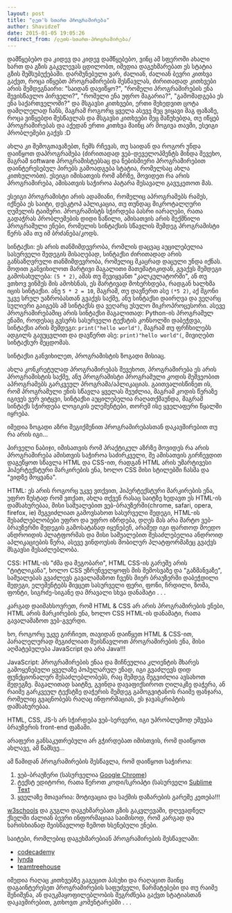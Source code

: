 ```yaml
---
layout: post
title: "ლეთ'ს სთართ პროგრამირება"
author: ShavidzeT
date: 2015-01-05 19:05:26
redirect_from: /ლეთს-სთართ-პროგრამირება/
---
```

დამწყებებო და კიდევ და კიდევ დამწყებებო, ვინც ამ სფეროში ახალი ხართ და გზის გაკვლევას ცდილობთ, იმედია დაგეხმარებათ ეს სტატია გზის შემსუბუქებაში. დარმუნებული ვარ, ძალიან, ძალიან ბევრი კითხვა გაქვთ, როცა იწყებთ პროგრამირების შესწავლას, ძირითადად კითხვები არის შემდეგნაირი: "საიდან დავიწყო?", "რომელი პროგრამირების ენა შევისწავლო პირველი?", "რომელი ენა უფრო მაგარია?", "გამომადგება ეს ენა საქართველოში?" და მსგავსი კითხვები, ერთი შეხედვით ცოტა დამღლელად ჩანს, მაგრამ როგორც ყველა ასევე მეც ვიყავი მაგ ფაზაზე, როცა ვიწყებდი შესწავლას და მსგავსი კითხვები მეც მაწუხებდა, თუ იწყებ პროგრამირებას და აქედან ერთი კითხვა მაინც არ მოგივა თავში, ესეიგი პრობლემები გაქვს :D

ახლა კი შემოგთავაზებთ, ჩემს რჩევას, თუ საიდან და როგორ უნდა დაიწყოთ დაპროგრამება (ძირითადად ვებ-დეველოპმენტს მინდა შევეხო, მაგრამ software პროგრამისტებსაც და ნებისმიერი პროგრამირებით დაინტერესებულ პირებს გამოადგება სტატია, რომელსაც ახლა კითხულობთ). ესეიგი იმისათვის რომ აზრზე, მოვიდეთ რა არის პროგრამირება, ამისათვის საჭიროა პატარა შესავალი გავუკეთოთ მას.

ესეიგი პროგრამისტი არის ადამიანი, რომელიც აპროგრამებს რამეს, იქნება ეს საიტი, დესკტოპ აპლიკაცია, თუ თუნდაც მიკროტალღური ღუმელის ტაიმერი. პროგრამისტს სჭირდება ბასრი იარაღები, რათა გადაჭრას პრობლემების დიდი ნაწილი, ამისათვის არის შექმნილი პროგრამული ენები, რომელის სინტაქსის სწავლის შემდეგ პროგრამისტი წერს ამა თუ იმ ბრძანება/კოდს.

სინტაქსი: ეს არის თანმიმდევრობა, რომლის დაცვაც აუცილებელია სასურველი შედეგის მისაღებად, სინტაქსი ძირითადად არის განსაზღვრული თანმიმდევრობა, რომელიც მკაცრად დაცული უნდა იქნას. მოდით განვიხილოთ მარტივი მაგალითი მათემატიკიდან, გვაქვს შემდეგი გამოსახულება: `(5 * 2)`, ამას თუ შევიყვანთ "კალკულატორში", ან თუ ვთხოვ ვინმეს მის ამოხსნას, ეს მარტივად მოხერხდება, რადგან ხალხმა იცის სინტაქსი. ანუ `5 * 2 = 10`, მაგრამ, თუ დავწერთ ასე `(*5 2)`, აქ მგონი უკვე სრულ უაზრობასთან გვაქვს საქმე, ანუ სინტაქსი დაირღვა და ვეღარც სულიერი გაიგებს ამ სინტაქსს და ვეღარც უსულო მიკროპროცესორი. ასევე პროგრამირებაშიც არის სინტაქსი მაგალითად: Python-ის პროგრამულ ენაში, როდესაც გვსურს სასურველი ტექსტის კონსოლში დაბეჭდვა, სინტაქსი არის შემდეგი: `print("hello world")`, მაგრამ თუ ფრჩხილებს ადგილს გავუცვლით და დავწერთ ასე: `print)"hello world"(`, მივიღებთ სინტაქსურ შეცდომას.

სინტაქსი განვიხილეთ, პროგრამისტის ზოგადი მისიაც.

ახლა კონკრეტულად პროგრამირებას შევეხოთ, პროგრამირება ეს არის პროგრამისტის საქმე, ანუ პროგრამისტი პროგრამული კოდის მეშვეობით აპროგრამებს გარკვეულ პროგრამა/აპლიკაციას. გაითვალისწინეთ ის, რომ პროგრამული ენის სწავლა ყველას შეუძლია, მაგრამ კოდის წერაზე იგივეს ვერ ვიტყვი, სინტაქსი აუცილებელია რაღათქმაუნდა, მაგრამ სინტაქს სჭირდება ლოგიკის ელემენტები, თორემ ისე ყველაფერი წყალში იყრება.

იმედია ზოგადი აზრი შეგიქმენით პროგრამირებასთან დაკავშირებით თუ რა არის იგი...

პირველი ნაბიჯი, იმისათვის რომ პრაქტიკულ აზრზე მოვიდეს რა არის პროგრამირება ამისთვის საჭიროა საძირკველი, მე ამისათვის გირჩევდით დაგეწყოთ სწავლა HTML და CSS-ით, რადგან HTML არის უმარტივესი ჰიპერტექსტური მარკირების ენა, ხოლო CSS მისი სტილებში ჩასმა და "ვიდზე მოყვანა".

HTML: ეს არის როგორც უკვე ვთქვით, ჰიპერტექსტური მარკირების ენა, უფრო ზუსტად რომ ვთქათ, ახლა თქვენ რასაც საიტზე ხედავთ ეს HTML-ის დამსახურებაა, მისი საშუალებით ვებ-ბრაუზერში(chrome, safari, opera, firefox, ie) შეგვიძლიათ გამოვსახოთ სასურველი შედეგი, HTML-ის შესაძლებლობები უფრო და უფრო იზრდება, დღეს მას არა მარტო ვებ-ბრაუზერში შედეგის გამოსატანად იყენებენ, არამედ იგი ფართოდ მოედო ანდროიდის პლატფორმას და მისი საშუალებით შესაძლებელია ანდროიდ აპლიკაციების წერა, ასევე ვინდოუსის მობილურ პლატფორმაზეც გვაქვს მსგავსი შესაძლებლობა.

CSS: HTML-ის "ძმა და მეგობარი", HTML CSS-ის გარეშე არის "ტიტლიკანა", ხოლო CSS უზრუნველყოფს მის შემოსვაზე და "გაზმანვაზე", საშუალებას გვაძლევს გავალამაზოთ ჩვენს მიერ ბრაუზერში დაბეჭდილი შედეგი, ელემენტებს მივცეთ სასურველი ფერი, ფონი, ჩრდილი, ზომა, ფონტი, სიგრძე-სიგანე და მრავალი სხვა დანამატი . . .

კარგად დაიმახსოვრეთ, რომ HTML & CSS არ არის პროგრამირების ენები, HTML არის მარკირების ენა, ხოლო CSS HTML-ის დანამატი, რათა გავალამაზოთ ვებ-გვერდი.

ხო, როგორც უკვე გირჩიეთ, თავიდან დაიწყეთ HTML & CSS-ით, პარალელურად შეგიძლიათ შეისწავლოთ პროგრამირების ენა, მისი აღმატებულება JavaScript და არა Java!!!

JavaScript: პროგრამირების ენაა და მიჩნეულია კლიენტის მხარეს გამოყენებული ყველაზე პოპულარულ ენად, იგი გვაძლევს დიდ ფუნქციონალურ შესაძლებლობებს, რაც შემდეგ შეგვიძლია ავსახოთ შედეგზე. მაგალითად საიტზე, გვინდა დავაფიქსიროთ ღილაკზე დაჭერა, ან რაიმე გარკვეულ ტექსტზე დაჭერის შემდეგ გამოგვიტანოს რაიმე ფანჯარა, რომელიც გვაცნობებს რაღაც ინფორმაციას, ეს ჯავასკრიპტის დამსახურებაა.

HTML, CSS, JS-ს არ სჭირდება ვებ-სერვერი, იგი უპრობლემოდ ეშვება ბრაუზერის front-end ფაზაში.

არაფერი განსაკუთრებული არ გჭირდებათ იმისთვის, რომ დაიწყოთ ახლავე, ამ წამსვე...

ამ წამიდან პროგრამირების შესწავლა, რომ დაიწყოთ საჭიროა:

1. ვებ-ბრაუზერი (სასურველია [Google Chrome](https://www.google.com/chrome/browser/desktop/))
2. ტექსტ ედიტორი, რათა წეროთ კოდი/სკრიპტი (სასურველი [Sublime Text](http://www.sublimetext.com/)
3. ყველაზე მთავარია: მოტივაცია და საქმის დაზარების გარეშე კეთება!!!

[w3schools](http://www.w3schools.com/html/default.asp) და გუგლი დაგეხმარებათ გზის გაკვლევაში, დღევადნელ ქსელში ძალიან ბევრი ინფორმაციაა საიმისოდ, რომ კარგად და ხარისხიანად შეისწავლოდ ზემოთ ხსენებული ენები.

საიტები, რომლებიც დაგეხმარებიან პროგრამირების შესწავლაში:

* [codecademy](http://www.codecademy.com/)
* [lynda](http://lynda.com/)
* [teamtreehouse](http://teamtreehouse.com)

იმედია რაღაც კითხვებზე გაგეცით პასუხი და რაღაცით მაინც დაგაინტერესეთ პროგრამირების საფუძველი, წარმატებები და თუ რაიმე შენიშვნა, ან დაუკმაყოფილებლობის შეგრძნება გაქვთ სტატიასთან დაკავშირებით, გთხოვთ კომენტარებში . . .

